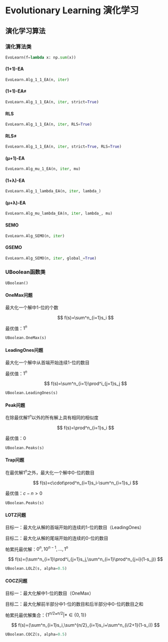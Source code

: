 <!--
 * @Author: Derry
 * @Date: 2022-09-29 17:07:11
 * @LastEditors: Derry
 * @Email: drlv@mail.ustc.edu.cn
 * @LastEditTime: 2022-10-12 23:55:03
 * @Description: None
-->

# Evolutionary Learning 演化学习

## 演化学习算法

### 演化算法类

```python
EvoLearn(f=lambda x: np.sum(x))
```

#### (1+1)-EA

```python
EvoLearn.Alg_1_1_EA(n, iter)
```

#### (1+1)-EA≠

```python
EvoLearn.Alg_1_1_EA(n, iter, strict=True)
```

#### RLS

```python
EvoLearn.Alg_1_1_EA(n, iter, RLS=True)
```

#### RLS≠

```python
EvoLearn.Alg_1_1_EA(n, iter, strict=True, RLS=True)
```

#### (μ+1)-EA

```python
EvoLearn.Alg_mu_1_EA(n, iter, mu)
```

#### (1+λ)-EA

```python
EvoLearn.Alg_1_lambda_EA(n, iter, lambda_)
```

#### (μ+λ)-EA

```python
EvoLearn.Alg_mu_lambda_EA(n, iter, lambda_, mu)
```

#### SEMO

```python
EvoLearn.Alg_SEMO(n, iter) 
```

#### GSEMO

```python
EvoLearn.Alg_SEMO(n, iter, global_=True) 
```

### UBoolean函数类

```python
UBoolean()
```

#### OneMax问题

最大化一个解中1-位的个数

$$
f(s)=\sum^n_{i=1}s_i
$$

最优值：$1^n$

```python
UBoolean.OneMax(s)
```

#### LeadingOnes问题

最大化一个解中从首端开始连续1-位的数目

最优值：$1^n$

$$
f(s)=\sum^n_{i=1}\prod^i_{j=1}s_j
$$

```python
UBoolean.LeadingOnes(s)
```

#### Peak问题

在除最优解$1^n$以外的所有解上具有相同的相似度

$$
f(s)=\prod^n_{i=1}s_i
$$

最优值：$0$

```python
UBoolean.Peaks(s)
```

#### Trap问题

在最优解$1^n$之外，最大化一个解中0-位的数目

$$
f(s)=c\cdot\prod^n_{i=1}s_i-\sum^n_{i=1}s_i
$$

最优值：$c - n > 0$

```python
UBoolean.Peaks(s)
```

#### LOTZ问题

目标一：最大化从解的首端开始的连续的1-位的数目（LeadingOnes）

目标二：最大化从解的尾端开始的连续的0-位的数目

帕累托最优解：$0^n, 10^{n-1}, ..., 1^n$

$$
f(s)=(\sum^n_{i=1}\prod^i_{j=1}s_j,\sum^n_{i=1}\prod^n_{j=i}(1-s_j))
$$

```python
UBoolean.LOLZ(s, alpha=0.5)
```

#### COCZ问题

目标一：最大化解中1-位的数目（OneMax）

目标二：最大化解前半部分中1-位的数目和后半部分中0-位的数目之和

帕累托最优解集合：$\{1^{n/2} * ^{n/2}|*∈\{0,1\}\}$

$$
f(s)=(\sum^n_{i=1}s_i,\sum^{n/2}_{i=1}s_i+\sum^n_{i/2+1}(1-s_i))
$$

```python
UBoolean.COCZ(s, alpha=0.5)
```
